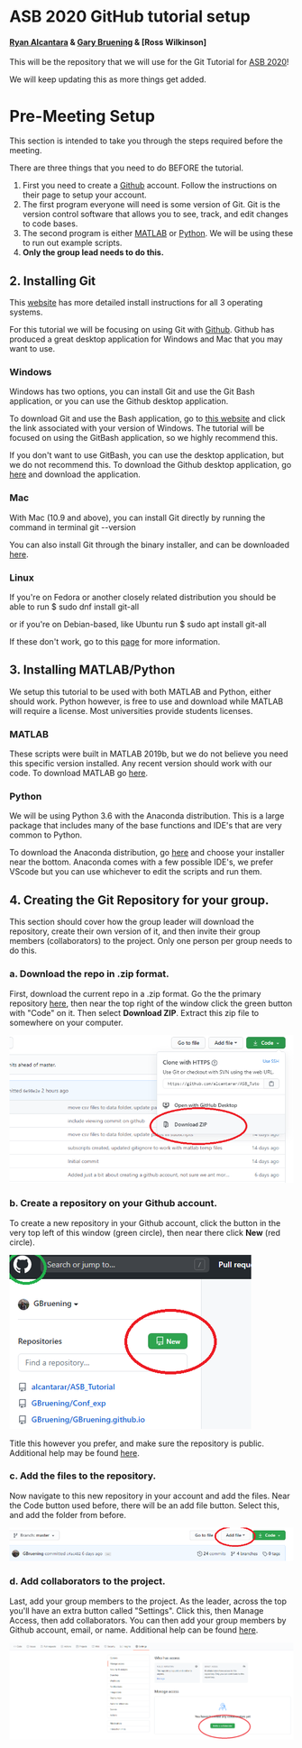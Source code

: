 # ASB 2020 GitHub tutorial setup
#### [Ryan Alcantara](https://twitter.com/Ryan_Alcantara_) & [Gary Bruening](https://twitter.com/garebearbru) & [Ross Wilkinson]

This will be the repository that we will use for the Git Tutorial for [ASB 2020](https://asb2020.gatech.edu/)!

We will keep updating this as more things get added.

# Pre-Meeting Setup
This section is intended to take you through the steps required before the meeting. 

There are three things that you need to do BEFORE the tutorial.
1. First you need to create a [Github](https://github.com/) account. Follow the instructions on their page to setup your account.
2. The first program everyone will need is some version of Git. Git is the version control software that allows you to see, track, and edit changes to code bases. 
3. The second program is either [MATLAB](https://www.mathworks.com/) or [Python](https://www.python.org/). We will be using these to run out example scripts.
4. **Only the group lead needs to do this.**

## 2. Installing Git
This [website](https://git-scm.com/book/en/v2/Getting-Started-Installing-Git) has more detailed install instructions for all 3 operating systems.

For this tutorial we will be focusing on using Git with [Github](https://github.com/). Github has produced a great desktop application for Windows and Mac that you may want to use.

### Windows
Windows has two options, you can install Git and use the Git Bash application, or you can use the Github desktop application.

To download Git and use the Bash application, go to [this website](https://git-scm.com/download/win) and click the link associated with your version of Windows.
The tutorial will be focused on using the GitBash application, so we highly recommend this.

If you don't want to use GitBash, you can use the desktop application, but we do not recommend this.
To download the Github desktop application, go [here](https://desktop.github.com/) and download the application.

### Mac
With Mac (10.9 and above), you can install Git directly by running the command in terminal
	git --version

You can also install Git through the binary installer, and can be downloaded [here](https://git-scm.com/download/mac).

### Linux
If you're on Fedora or another closely related distribution you should be able to run
	$ sudo dnf install git-all

or if you're on Debian-based, like Ubuntu run
	$ sudo apt install git-all

If these don't work, go to this [page](https://git-scm.com/download/linux) for more information.

## 3. Installing MATLAB/Python
We setup this tutorial to be used with both MATLAB and Python, either should work.
Python however, is free to use and download while MATLAB will require a license. Most universities provide students licenses.

### MATLAB
These scripts were built in MATLAB 2019b, but we do not believe you need this specific version installed.
Any recent version should work with our code.
To download MATLAB go [here](https://www.mathworks.com/downloads/). 

### Python
We will be using Python 3.6 with the Anaconda distribution. This is a large package that includes many of the base functions and IDE's that are very common to Python.

To download the Anaconda distribution, go [here](https://www.anaconda.com/products/individual) and choose your installer near the bottom. Anaconda comes with a few possible IDE's, we prefer VScode but you can use whichever to edit the scripts and run them.

## 4. Creating the Git Repository for your group.
This section should cover how the group leader will download the repository, create their own version of it, and then invite their group members (collaborators) to the project. Only one person per group needs to do this.

### a. Download the repo in .zip format.
First, download the current repo in a .zip format. Go the the primary repository [here](https://github.com/alcantarar/ASB_Tutorial), then near the top right of the window click the green button with "Code" on it. Then select **Download ZIP**. Extract this zip file to somewhere on your computer.

![](media/zip_download.png)

### b. Create a repository on your Github account.
To create a new repository in your Github account, click the button in the very top left of this window (green circle), then near there click **New** (red circle).

![](media/new_repo.png)

Title this however you prefer, and make sure the repository is public. 
Additional help may be found [here](https://docs.github.com/en/enterprise/2.13/user/articles/creating-a-new-repository).

### c. Add the files to the repository.
Now navigate to this new repository in your account and add the files. Near the Code button used before, there will be an add file button. Select this, and add the folder from before. 

![](media/add_file.png)

### d. Add collaborators to the project.
Last, add your group members to the project. As the leader, across the top you'll have an extra button called "Settings". Click this, then Manage Access, then add collaborators. You can then add your group members by Github account, email, or name.
Additional help can be found [here](https://docs.github.com/en/github/setting-up-and-managing-your-github-user-account/inviting-collaborators-to-a-personal-repository).

![](media/add_collab.png)
